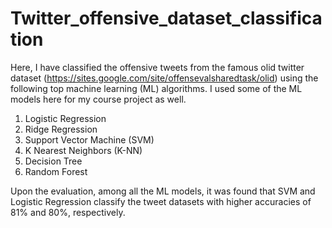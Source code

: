 # Twitter_offensive_dataset_classification
Here, I have classified the offensive tweets from the famous olid twitter dataset (https://sites.google.com/site/offensevalsharedtask/olid) using the following top machine learning (ML) algorithms. I used some of the ML models here for my course project as well.
1. Logistic Regression
2. Ridge Regression
3. Support Vector Machine (SVM)
4. K Nearest Neighbors (K-NN)
5. Decision Tree
6. Random Forest

Upon the evaluation, among all the ML models, it was found that SVM and Logistic Regression classify the tweet datasets with higher accuracies of 81% and 80%, respectively.

